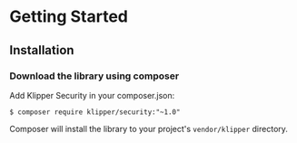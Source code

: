 Getting Started
===============

## Installation

### Download the library using composer

Add Klipper Security in your composer.json:

```
$ composer require klipper/security:"~1.0"
```

Composer will install the library to your project's `vendor/klipper` directory.
